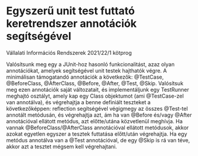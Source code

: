 # Egyszerű unit test futtató keretrendszer annotációk segítségével
Vállalati Információs Rendszerek 2021/22/1 kötprog

Valósítsunk meg egy a JUnit-hoz hasonló funkcionalitást, azaz olyan annotációkat, amelyek segítségével unit testek hajthatók végre. A minimálisan támogatandó annotációk a következők: @TestCase, @BeforeClass, @AfterClass, @Before, @After, @Test, @Skip. Valósítsuk meg ezen annotációk saját változatait, és implementáljunk egy TestRunner meghajtó osztályt, amely kap egy Class objektumot (ami @TestCase-zel van annotálva), és végrehajtja a benne definiált teszteket a következőképpen: reflection segítségével végigmegy az összes @Test-tel annotált metódusán, és végrehajtja azt, ám ha van @Before és/vagy @After annotációval ellátott metódus, azt előtte/utána közvetlenül meghívja. Ha vannak @BeforeClass/@AfterClass annotációval ellátott metódusok, akkor azokat egyetlen egyszer a tesztek futtatása előtt/után végrehajtja. Ha egy metódus annotálva van a @Test annotációval, de egy @Skip is rá van téve, akkor azt a tesztet mégsem kell végrehajtani.
